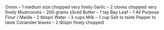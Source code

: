 Onion – 1 medium size chopped very finely
Garlic – 2 cloves chopped very finely
Mushrooms – 200 grams sliced 
Butter – 1 tsp
Bay Leaf – 1
All Purpose Flour / Maida – 2 tblspn
Water – 3 cups
Milk – 1 cup
Salt to taste
Pepper to taste
Coriander leaves – 2 tblspn finely chopped